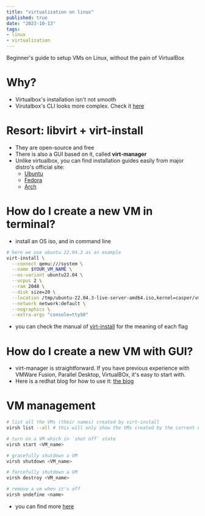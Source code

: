 ```yaml
---
title: "virtualization on linux"
published: true
date: "2023-10-13"
tags:
- linux
- virtualization
---
```


Beginner's guide to setup VMs on Linux, without the pain of VirtualBox

<!-- excerpt -->

# Why?

- Virtualbox's installation isn't not smooth
- Virutalbox's CLI looks more complex. Check it
  [here](https://www.oracle.com/technical-resources/articles/it-infrastructure/admin-manage-vbox-cli.html)

# Resort: libvirt + virt-install

- They are open-source and free
- There is also a GUI based on it, called **virt-manager**
- Unlike virtualbox, you can find installation guides easily from major distro's
  official site:
  - [Ubuntu](https://manpages.ubuntu.com/manpages/trusty/man1/virt-install.1.html#examples)
  - [Fedora](https://access.redhat.com/documentation/en-us/red_hat_enterprise_linux/7/html/virtualization_deployment_and_administration_guide/sect-guest_virtual_machine_installation_overview-creating_guests_with_virt_install)
  - [Arch](https://wiki.archlinux.org/title/libvirt)

# How do I create a new VM in terminal?

- install an OS iso, and in command line

```bash
# here we use ubuntu 22.04.3 as an example
virt-install \
  --connect qemu:///system \
  --name $YOUR_VM_NAME \
  --os-variant ubuntu22.04 \
  --vcpus 2 \
  --ram 2048 \
  --disk size=20 \
  --location /tmp/ubuntu-22.04.3-live-server-amd64.iso,kernel=casper/vmlinuz,initrd=casper/initrd \
  --network network:default \
  --nographics \
  --extra-args "console=ttyS0"
```

- you can check the manual of
  [virt-install](https://linux.die.net/man/1/virt-install) for the meaning of
  each flag

# How do I create a new VM with GUI?

- virt-manager is straightforward. If you have previous experience with VMWare
  Fusion, Parallel Desktop, VirtualBOx, it's easy to start with.
- Here is a redhat blog for how to use it:
  [the blog](https://access.redhat.com/documentation/en-us/red_hat_enterprise_linux/7/html/virtualization_deployment_and_administration_guide/sect-creating_guests_with_virt_manager)

# VM management

```bash
# list all the VMs (their names) created by virt-install
virsh list --all # this will only show the VMs created by the current user

# turn on a VM which in `shut off` state
virsh start <VM_name>

# gracefully shutdown a VM
virsh shutdown <VM_name>

# forcefully shutdown a VM
virsh destroy <VM_name>

# remove a vm when it's off
virsh undefine <name>
```

- you can find more
  [here](https://access.redhat.com/documentation/en-us/red_hat_enterprise_linux/7/html/virtualization_deployment_and_administration_guide/chap-managing_guest_virtual_machines_with_virsh)
